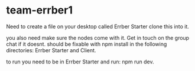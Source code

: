 # team-errber1

Need to create a file on your desktop called Errber Starter
clone this into it.

you also need make sure the nodes come with it. Get in touch on the group chat if it doesnt. should be fixable with npm install in the following directories: Errber Starter and Client.

to run you need to be in Errber Starter and run:  npm run dev.

